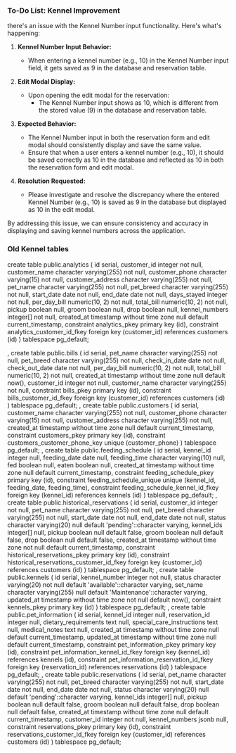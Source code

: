 ### To-Do List: Kennel Improvement

there's an issue with the Kennel Number input functionality. Here's what's happening:

1. **Kennel Number Input Behavior:**

   - When entering a kennel number (e.g., 10) in the Kennel Number input field, it gets saved as 9 in the database and reservation table.

2. **Edit Modal Display:**

   - Upon opening the edit modal for the reservation:
     - The Kennel Number input shows as 10, which is different from the stored value (9) in the database and reservation table.

3. **Expected Behavior:**

   - The Kennel Number input in both the reservation form and edit modal should consistently display and save the same value.
   - Ensure that when a user enters a kennel number (e.g., 10), it should be saved correctly as 10 in the database and reflected as 10 in both the reservation form and edit modal.

4. **Resolution Requested:**
   - Please investigate and resolve the discrepancy where the entered Kennel Number (e.g., 10) is saved as 9 in the database but displayed as 10 in the edit modal.

By addressing this issue, we can ensure consistency and accuracy in displaying and saving kennel numbers across the application.

### Old Kennel tables 

create table
  public.analytics (
    id serial,
    customer_id integer not null,
    customer_name character varying(255) not null,
    customer_phone character varying(15) not null,
    customer_address character varying(255) not null,
    pet_name character varying(255) not null,
    pet_breed character varying(255) not null,
    start_date date not null,
    end_date date not null,
    days_stayed integer not null,
    per_day_bill numeric(10, 2) not null,
    total_bill numeric(10, 2) not null,
    pickup boolean null,
    groom boolean null,
    drop boolean null,
    kennel_numbers integer[] not null,
    created_at timestamp without time zone null default current_timestamp,
    constraint analytics_pkey primary key (id),
    constraint analytics_customer_id_fkey foreign key (customer_id) references customers (id)
  ) tablespace pg_default;
  
  ,
  create table
  public.bills (
    id serial,
    pet_name character varying(255) not null,
    pet_breed character varying(255) not null,
    check_in_date date not null,
    check_out_date date not null,
    per_day_bill numeric(10, 2) not null,
    total_bill numeric(10, 2) not null,
    created_at timestamp without time zone null default now(),
    customer_id integer not null,
    customer_name character varying(255) not null,
    constraint bills_pkey primary key (id),
    constraint bills_customer_id_fkey foreign key (customer_id) references customers (id)
  ) tablespace pg_default;
  ,
  create table
  public.customers (
    id serial,
    customer_name character varying(255) not null,
    customer_phone character varying(15) not null,
    customer_address character varying(255) not null,
    created_at timestamp without time zone null default current_timestamp,
    constraint customers_pkey primary key (id),
    constraint customers_customer_phone_key unique (customer_phone)
  ) tablespace pg_default;
  ,
  create table
  public.feeding_schedule (
    id serial,
    kennel_id integer null,
    feeding_date date null,
    feeding_time character varying(10) null,
    fed boolean null,
    eaten boolean null,
    created_at timestamp without time zone null default current_timestamp,
    constraint feeding_schedule_pkey primary key (id),
    constraint feeding_schedule_unique unique (kennel_id, feeding_date, feeding_time),
    constraint feeding_schedule_kennel_id_fkey foreign key (kennel_id) references kennels (id)
  ) tablespace pg_default;
  ,
  create table
  public.historical_reservations (
    id serial,
    customer_id integer not null,
    pet_name character varying(255) not null,
    pet_breed character varying(255) not null,
    start_date date not null,
    end_date date not null,
    status character varying(20) null default 'pending'::character varying,
    kennel_ids integer[] null,
    pickup boolean null default false,
    groom boolean null default false,
    drop boolean null default false,
    created_at timestamp without time zone not null default current_timestamp,
    constraint historical_reservations_pkey primary key (id),
    constraint historical_reservations_customer_id_fkey foreign key (customer_id) references customers (id)
  ) tablespace pg_default;
  ,
  create table
  public.kennels (
    id serial,
    kennel_number integer not null,
    status character varying(20) not null default 'available'::character varying,
    set_name character varying(255) null default 'Maintenance'::character varying,
    updated_at timestamp without time zone not null default now(),
    constraint kennels_pkey primary key (id)
  ) tablespace pg_default;
  ,
  create table
  public.pet_information (
    id serial,
    kennel_id integer null,
    reservation_id integer null,
    dietary_requirements text null,
    special_care_instructions text null,
    medical_notes text null,
    created_at timestamp without time zone null default current_timestamp,
    updated_at timestamp without time zone null default current_timestamp,
    constraint pet_information_pkey primary key (id),
    constraint pet_information_kennel_id_fkey foreign key (kennel_id) references kennels (id),
    constraint pet_information_reservation_id_fkey foreign key (reservation_id) references reservations (id)
  ) tablespace pg_default;
  ,
  create table
  public.reservations (
    id serial,
    pet_name character varying(255) not null,
    pet_breed character varying(255) not null,
    start_date date not null,
    end_date date not null,
    status character varying(20) null default 'pending'::character varying,
    kennel_ids integer[] null,
    pickup boolean null default false,
    groom boolean null default false,
    drop boolean null default false,
    created_at timestamp without time zone null default current_timestamp,
    customer_id integer not null,
    kennel_numbers jsonb null,
    constraint reservations_pkey primary key (id),
    constraint reservations_customer_id_fkey foreign key (customer_id) references customers (id)
  ) tablespace pg_default;


